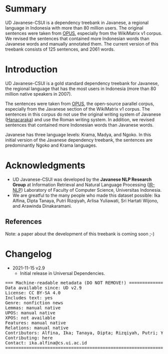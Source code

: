 # Summary

UD Javanese-CSUI is a dependency treebank in Javanese, a regional language in Indonesia with more than 80 million users. The original sentences were taken from [OPUS](https://opus.nlpl.eu/), especially from the WikiMatrix v1 corpus. We revised the sentences that contained more Indonesian words than Javanese words and manually annotated them. The current version of this treebank consists of 125 sentences, and 2061 words.  

# Introduction

UD Javanese-CSUI is a gold standard dependency treebank for Javanese, the regional language that has the most users in Indonesia (more than 80 million native speakers in 2007). 

The sentences were taken from [OPUS](https://opus.nlpl.eu/), the open-source parallel corpus, especially from the Javanese section of the WikiMatrix v1 corpus. The sentences in this corpus do not use the original writing system of Javanese ([Hanacaraka](https://id.wikipedia.org/wiki/Aksara_Jawa)) and use the Roman writing system. In addition, we revised sentences that contained more Indonesian words than Javanese words.

Javanese has three language levels: Krama, Madya, and Ngoko. In this initial version of the Javanese dependency treebank, the sentences are predominantly Ngoko and Krama languages.

# Acknowledgments

* UD Javanese-CSUI was developed by the **Javanese NLP Research Group** at Information Retrieval and Natural Language Processing ([IR-NLP](https://ir.cs.ui.ac.id)) Laboratory of Faculty of Computer Science, Universitas Indonesia. 
* We are greatful to the many people who made this dataset possible: Ika Alfina, Dipta Tanaya, Putri Rizqiyah, Arlisa Yuliawati, Sri Hartati Wijono, and Arawinda Dinakaramani.


## References

Note: a paper about the development of this treebank is coming soon ;-)


# Changelog

* 2021-11-15 v2.9
  * Initial release in Universal Dependencies.


<pre>
=== Machine-readable metadata (DO NOT REMOVE!) ================================
Data available since: UD v2.9
License: CC BY-SA 4.0
Includes text: yes
Genre: nonfiction news
Lemmas: manual native
UPOS: manual native
XPOS: not available
Features: manual native
Relations: manual native
Contributors: Alfina, Ika; Tanaya, Dipta; Rizqiyah, Putri; Yuliawati, Arlisa; Wijono, Sri Hartati; Dinakaramani, Arawinda
Contributing: here
Contact: ika.alfina@cs.ui.ac.id
===============================================================================
</pre>

